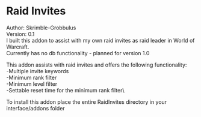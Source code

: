 # Raid Invites
Author: Skrimble-Grobbulus\
Version: 0.1\
I built this addon to assist with my own raid invites as raid leader in World of Warcraft.\
Currently has no db functionality - planned for version 1.0

This addon assists with raid invites and offers the following functionality:\
  -Multiple invite keywords\
  -Minimum rank filter\
  -Minimum level filter\
  -Settable reset time for the minimum rank filter\
  
To install this addon place the entire RaidInvites directory in your interface/addons folder
